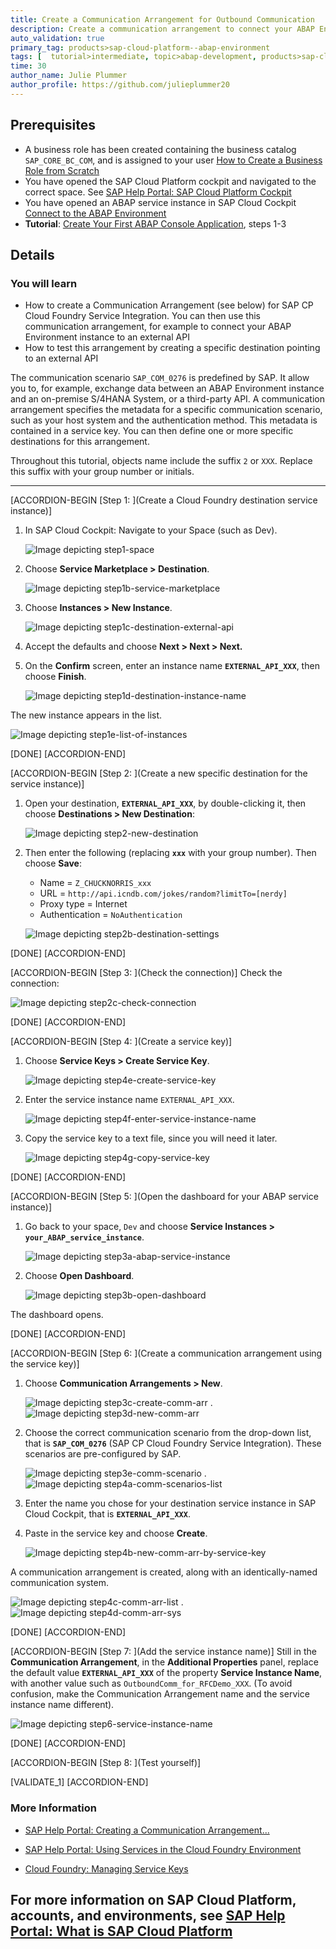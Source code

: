 ```yaml
---
title: Create a Communication Arrangement for Outbound Communication
description: Create a communication arrangement to connect your ABAP Environment to an external system - either SAP or third-party.
auto_validation: true
primary_tag: products>sap-cloud-platform--abap-environment
tags: [  tutorial>intermediate, topic>abap-development, products>sap-cloud-platform, tutorial>license ]
time: 30
author_name: Julie Plummer
author_profile: https://github.com/julieplummer20  
---
```


## Prerequisites
- A business role has been created containing the business catalog `SAP_CORE_BC_COM`, and is assigned to your user [How to Create a Business Role from Scratch](https://help.sap.com/viewer/65de2977205c403bbc107264b8eccf4b/Cloud/en-US/f65e51a7203443efb58fe535c3d13e5f.html)
- You have opened the SAP Cloud Platform cockpit and navigated to the correct space. See [SAP Help Portal: SAP Cloud Platform Cockpit](https://help.sap.com/viewer/65de2977205c403bbc107264b8eccf4b/Cloud/en-US/e47748b5bb571014afedc70595804f3e.html)
- You have opened an ABAP service instance in SAP Cloud Cockpit
[Connect to the ABAP Environment](https://help.sap.com/viewer/65de2977205c403bbc107264b8eccf4b/Cloud/en-US/7379dbd2e1684119bc1dd28874bbbb7b.html)
- **Tutorial**: [Create Your First ABAP Console Application](https://developers.sap.com/tutorials/abap-environment-console-application.html), steps 1-3


## Details
### You will learn
  - How to create a Communication Arrangement (see below) for SAP CP Cloud Foundry Service Integration. You can then use this communication arrangement, for example to connect your ABAP Environment instance to an external API
  - How to test this arrangement by creating a specific destination pointing to an external API

  The communication scenario `SAP_COM_0276` is predefined by SAP. It allow you to, for example, exchange data between an ABAP Environment instance and an on-premise S/4HANA System, or a third-party API.
  A communication arrangement specifies the metadata for a specific communication scenario, such as your host system and the authentication method. This metadata is contained in a service key.  You can then define one or more specific destinations for this arrangement.

Throughout this tutorial, objects name include the suffix `2` or `XXX`. Replace this suffix with your group number or initials.

---

[ACCORDION-BEGIN [Step 1: ](Create a Cloud Foundry destination service instance)]
1. In SAP Cloud Cockpit: Navigate to your Space (such as Dev).

    ![Image depicting step1-space](step1-space.png)

2. Choose **Service Marketplace > Destination**.

    ![Image depicting step1b-service-marketplace](step1b-service-marketplace.png)

3. Choose **Instances > New Instance**.

    ![Image depicting step1c-destination-external-api](step1c-destination-new-instance.png)

4. Accept the defaults and choose **Next > Next > Next.**

5. On the **Confirm** screen, enter an instance name **`EXTERNAL_API_XXX`**, then choose **Finish**.

    ![Image depicting step1d-destination-instance-name](step1d-destination-instance-name.png)

The new instance appears in the list.

![Image depicting step1e-list-of-instances](step1e-list-of-instances.png)

[DONE]
[ACCORDION-END]

[ACCORDION-BEGIN [Step 2: ](Create a new specific destination for the service instance)]

1. Open your destination, **`EXTERNAL_API_XXX`**, by double-clicking it, then choose **Destinations > New Destination**:

    ![Image depicting step2-new-destination](step2-new-destination.png)

2. Then enter the following (replacing **`xxx`** with your group number). Then choose **Save**:
    - Name  = `Z_CHUCKNORRIS_xxx`
    - URL = `http://api.icndb.com/jokes/random?limitTo=[nerdy]`
    - Proxy type = Internet
    - Authentication = `NoAuthentication`

    ![Image depicting step2b-destination-settings](step2b-destination-settings.png)  

[DONE]
[ACCORDION-END]

[ACCORDION-BEGIN [Step 3: ](Check the connection)]
Check the connection:

![Image depicting step2c-check-connection](step2c-check-connection.png)  

[DONE]
[ACCORDION-END]

[ACCORDION-BEGIN [Step 4: ](Create a service key)]

1. Choose **Service Keys > Create Service Key**.

     ![Image depicting step4e-create-service-key](step4e-create-service-key.png)

2. Enter the service instance name `EXTERNAL_API_XXX`.

     ![Image depicting step4f-enter-service-instance-name](step4f-enter-service-instance-name.png)

3. Copy the service key to a text file, since you will need it later.

     ![Image depicting step4g-copy-service-key](step4g-copy-service-key.png)

[DONE]
[ACCORDION-END]

[ACCORDION-BEGIN [Step 5: ](Open the dashboard for your ABAP service instance)]
1. Go back to your space, `Dev` and choose **Service Instances >  `your_ABAP_service_instance`**.

    ![Image depicting step3a-abap-service-instance](step3a-abap-service-instance.png)

2. Choose **Open Dashboard**.

    ![Image depicting step3b-open-dashboard](step3b-open-dashboard.png)

The dashboard opens.

[DONE]
[ACCORDION-END]

[ACCORDION-BEGIN [Step 6: ](Create a communication arrangement using the service key)]
1. Choose **Communication Arrangements > New**.

    ![Image depicting step3c-create-comm-arr](step3c-create-comm-arr.png)
    .
    ![Image depicting step3d-new-comm-arr](step3d-new-comm-arr.png)

2. Choose the correct communication scenario from the drop-down list, that is **`SAP_COM_0276`** (SAP CP Cloud Foundry Service Integration). These scenarios are pre-configured by SAP.

    ![Image depicting step3e-comm-scenario](step3e-comm-scenario.png)
    .
    ![Image depicting step4a-comm-scenarios-list](step4a-comm-scenarios-list.png)

3. Enter the name you chose for your destination service instance in SAP Cloud Cockpit, that is **`EXTERNAL_API_XXX`**.

4. Paste in the service key and choose **Create**.

    ![Image depicting step4b-new-comm-arr-by-service-key](step4b-new-comm-arr-by-service-key.png)

A communication arrangement is created, along with an identically-named communication system.

![Image depicting step4c-comm-arr-list](step4c-comm-arr-list.png)
.
![Image depicting step4d-comm-arr-sys](step4d-comm-arr-sys.png)

[DONE]
[ACCORDION-END]

[ACCORDION-BEGIN [Step 7: ](Add the service instance name)]
Still in the **Communication Arrangement**, in the **Additional Properties** panel, replace the default value **`EXTERNAL_API_XXX`** of the property **Service Instance Name**, with another value such as `OutboundComm_for_RFCDemo_XXX`.  (To avoid confusion, make the Communication Arrangement name and the service instance name different).

![Image depicting step6-service-instance-name](step6-service-instance-name.png)

[DONE]
[ACCORDION-END]

[ACCORDION-BEGIN [Step 8: ](Test yourself)]


[VALIDATE_1]
[ACCORDION-END]

### More Information
- [SAP Help Portal: Creating a Communication Arrangement...](https://help.sap.com/viewer/a96b1df8525f41f79484717368e30626/Cloud/en-US/7c1b45781c6f4d9ca23177b61805d179.html)

- [SAP Help Portal: Using Services in the Cloud Foundry Environment](https://help.sap.com/viewer/65de2977205c403bbc107264b8eccf4b/Cloud/en-US/f22029f0e7404448ab65f71ff5b0804d.html)

- [Cloud Foundry: Managing Service Keys](https://docs.cloudfoundry.org/devguide/services/service-keys.html)

For more information on SAP Cloud Platform, accounts, and environments, see [SAP Help Portal: What is SAP Cloud Platform](https://help.sap.com/viewer/65de2977205c403bbc107264b8eccf4b/Cloud/en-US/73beb06e127f4e47b849aa95344aabe1.html)
---
